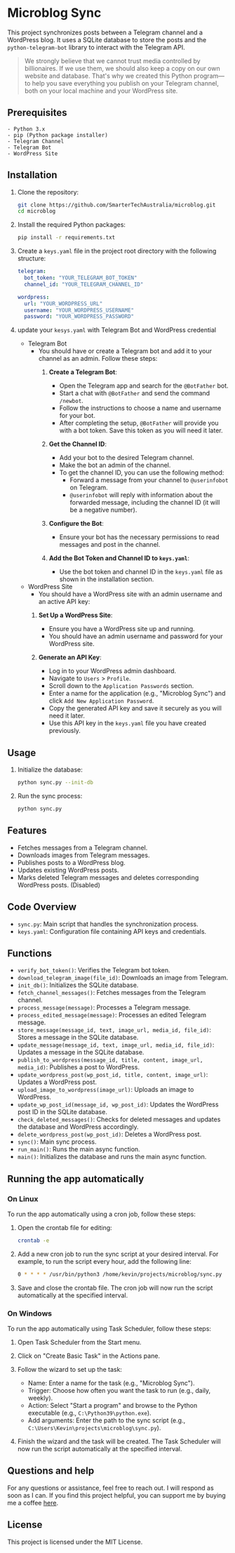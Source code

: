 # Microblog Sync


This project synchronizes posts between a Telegram channel and a WordPress blog. It uses a SQLite database to store the posts and the `python-telegram-bot` library to interact with the Telegram API.



> We strongly believe that we cannot trust media controlled by billionaires. If we use them, we should also keep a copy on our own website and database. That's why we created this Python program—to help you save everything you publish on your Telegram channel, both on your local machine and your WordPress site.

## Prerequisites

    - Python 3.x
    - pip (Python package installer)
    - Telegram Channel
    - Telegram Bot
    - WordPress Site

## Installation

1. Clone the repository:

    ```sh
    git clone https://github.com/SmarterTechAustralia/microblog.git
    cd microblog
    ```

2. Install the required Python packages:

    ```sh
    pip install -r requirements.txt
    ```

3. Create a `keys.yaml` file in the project root directory with the following structure:

    ```yaml
    telegram:
      bot_token: "YOUR_TELEGRAM_BOT_TOKEN"
      channel_id: "YOUR_TELEGRAM_CHANNEL_ID"

    wordpress:
      url: "YOUR_WORDPRESS_URL"
      username: "YOUR_WORDPRESS_USERNAME"
      password: "YOUR_WORDPRESS_PASSWORD"
    ```
4. update your `kesys.yaml` with Telegram Bot and WordPress credential
    - Telegram Bot
        - You should have or create a Telegram bot and add it to your channel as an admin. Follow these steps:
            1. **Create a Telegram Bot**:
                - Open the Telegram app and search for the `@BotFather` bot.
                - Start a chat with `@BotFather` and send the command `/newbot`.
                - Follow the instructions to choose a name and username for your bot.
                - After completing the setup, `@BotFather` will provide you with a bot token. Save this token as you will need it later.

            2. **Get the Channel ID**:
                - Add your bot to the desired Telegram channel.
                - Make the bot an admin of the channel.
                - To get the channel ID, you can use the following method:
                    - Forward a message from your channel to `@userinfobot` on Telegram.
                    - `@userinfobot` will reply with information about the forwarded message, including the channel ID (it will be a negative number).

            3. **Configure the Bot**:
                - Ensure your bot has the necessary permissions to read messages and post in the channel.

            4. **Add the Bot Token and Channel ID to `keys.yaml`**:
                - Use the bot token and channel ID in the `keys.yaml` file as shown in the installation section.
    - WordPress Site
        - You should have a WordPress site with an admin username and an active API key:
        1. **Set Up a WordPress Site**:
            - Ensure you have a WordPress site up and running.
            - You should have an admin username and password for your WordPress site.

        2. **Generate an API Key**:
            - Log in to your WordPress admin dashboard.
            - Navigate to `Users` > `Profile`.
            - Scroll down to the `Application Passwords` section.
            - Enter a name for the application (e.g., "Microblog Sync") and click `Add New Application Password`.
            - Copy the generated API key and save it securely as you will need it later.
            - Use this API key in the `keys.yaml` file you have created previously.


## Usage

1. Initialize the database:

    ```sh
    python sync.py --init-db
    ```

2. Run the sync process:

    ```sh
    python sync.py
    ```

## Features

- Fetches messages from a Telegram channel.
- Downloads images from Telegram messages.
- Publishes posts to a WordPress blog.
- Updates existing WordPress posts.
- Marks deleted Telegram messages and deletes corresponding WordPress posts. (Disabled)

## Code Overview

- `sync.py`: Main script that handles the synchronization process.
- `keys.yaml`: Configuration file containing API keys and credentials.

## Functions

- `verify_bot_token()`: Verifies the Telegram bot token.
- `download_telegram_image(file_id)`: Downloads an image from Telegram.
- `init_db()`: Initializes the SQLite database.
- `fetch_channel_messages()`: Fetches messages from the Telegram channel.
- `process_message(message)`: Processes a Telegram message.
- `process_edited_message(message)`: Processes an edited Telegram message.
- `store_message(message_id, text, image_url, media_id, file_id)`: Stores a message in the SQLite database.
- `update_message(message_id, text, image_url, media_id, file_id)`: Updates a message in the SQLite database.
- `publish_to_wordpress(message_id, title, content, image_url, media_id)`: Publishes a post to WordPress.
- `update_wordpress_post(wp_post_id, title, content, image_url)`: Updates a WordPress post.
- `upload_image_to_wordpress(image_url)`: Uploads an image to WordPress.
- `update_wp_post_id(message_id, wp_post_id)`: Updates the WordPress post ID in the SQLite database.
- `check_deleted_messages()`: Checks for deleted messages and updates the database and WordPress accordingly.
- `delete_wordpress_post(wp_post_id)`: Deletes a WordPress post.
- `sync()`: Main sync process.
- `run_main()`: Runs the main async function.
- `main()`: Initializes the database and runs the main async function.

## Running the app automatically

### On Linux

To run the app automatically using a cron job, follow these steps:

1. Open the crontab file for editing:

    ```sh
    crontab -e
    ```

2. Add a new cron job to run the sync script at your desired interval. For example, to run the script every hour, add the following line:

    ```sh
    0 * * * * /usr/bin/python3 /home/kevin/projects/microblog/sync.py
    ```

3. Save and close the crontab file. The cron job will now run the script automatically at the specified interval.

### On Windows

To run the app automatically using Task Scheduler, follow these steps:

1. Open Task Scheduler from the Start menu.

2. Click on "Create Basic Task" in the Actions pane.

3. Follow the wizard to set up the task:
    - Name: Enter a name for the task (e.g., "Microblog Sync").
    - Trigger: Choose how often you want the task to run (e.g., daily, weekly).
    - Action: Select "Start a program" and browse to the Python executable (e.g., `C:\Python39\python.exe`).
    - Add arguments: Enter the path to the sync script (e.g., `C:\Users\Kevin\projects\microblog\sync.py`).

4. Finish the wizard and the task will be created. The Task Scheduler will now run the script automatically at the specified interval.


## Questions and help
For any questions or assistance, feel free to reach out. I will respond as soon as I can. If you find this project helpful, you can support me by buying me a coffee [here](https://buymeacoffee.com/kevinjamau).

## License

This project is licensed under the MIT License.